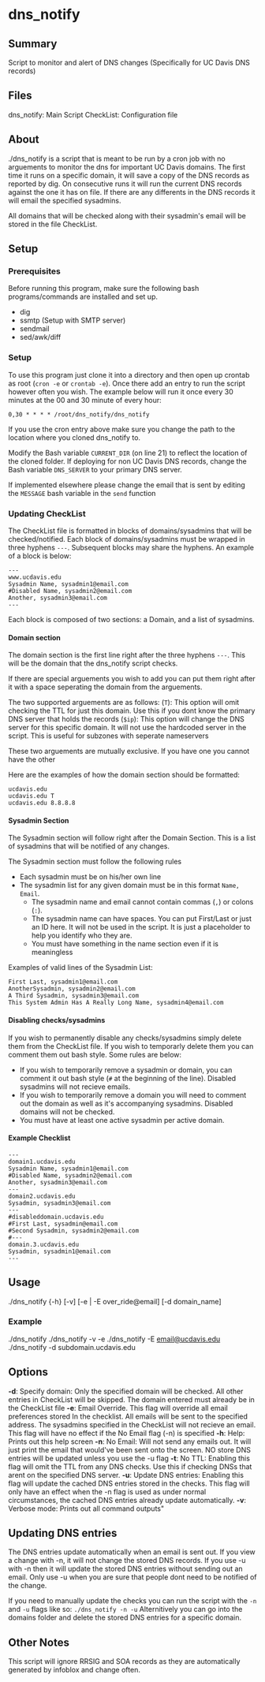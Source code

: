 # dns_notify
## Summary
Script to monitor and alert of DNS changes (Specifically for UC Davis DNS records)

## Files
dns_notify: Main Script
CheckList: Configuration file

## About
./dns_notify is a script that is meant to be run by a cron job with no arguements to monitor the dns for important UC Davis domains. The first time it runs on a specific domain, it will save a copy of the DNS records as reported by dig. On consecutive runs it will run the current DNS records against the one it has on file. If there are any differents in the DNS records it will email the specified sysadmins. 

All domains that will be checked along with their sysadmin's email will be stored in the file CheckList.

## Setup

### Prerequisites
Before running this program, make sure the following bash programs/commands are installed and set up.
- dig
- ssmtp (Setup with SMTP server)
- sendmail
- sed/awk/diff

### Setup
To use this program just clone it into a directory and then open up crontab as root (`cron -e` or `crontab -e`). Once there add an entry to run the script however often you wish. The example below will run it once every 30 minutes at the 00 and 30 minute of every hour:

```
0,30 * * * * /root/dns_notify/dns_notify
```

If you use the cron entry above make sure you change the path to the location where you cloned dns_notify to.

Modify the Bash variable `CURRENT_DIR` (on line 21) to reflect the location of the cloned folder.
If deploying for non UC Davis DNS records, change the Bash variable `DNS_SERVER` to your primary DNS server.

If implemented elsewhere please change the email that is sent by editing the `MESSAGE` bash variable in the `send` function

### Updating CheckList
The CheckList file is formatted in blocks of domains/sysadmins that will be checked/notified. Each block of domains/sysadmins must be wrapped in three hyphens `---`. Subsequent blocks may share the hyphens. An example of a block is below:

```
---
www.ucdavis.edu
Sysadmin Name, sysadmin1@email.com
#Disabled Name, sysadmin2@email.com
Another, sysadmin3@email.com
---
```

Each block is composed of two sections: a Domain, and a list of sysadmins.

#### Domain section
The domain section is the first line right after the three hyphens `---`. This will be the domain that the dns_notify script checks.

If there are special arguements you wish to add you can put them right after it with a space seperating the domain from the arguements.

The two supported arguements are as follows:
(`T`): This option will omit checking the TTL for just this domain. Use this if you dont know the primary DNS server that holds the records
(`$ip`): This option will change the DNS server for this specific domain. It will not use the hardcoded server in the script. This is useful for subzones with seperate nameservers

These two arguements are mutually exclusive. If you have one you cannot have the other

Here are the examples of how the domain section should be formatted:
```
ucdavis.edu
ucdavis.edu T
ucdavis.edu 8.8.8.8
```

#### Sysadmin Section
The Sysadmin section will follow right after the Domain Section. This is a list of sysadmins that will be notified of any changes.

The Sysadmin section must follow the following rules
- Each sysadmin must be on his/her own line
- The sysadmin list for any given domain must be in this format `Name, Email`.
	- The sysadmin name and email cannot contain commas (`,`) or colons (`:`).
	- The sysadmin name can have spaces. You can put First/Last or just an ID here. It will not be used in the script. It is just a placeholder to help you identify who they are.
	- You must have something in the name section even if it is meaningless

Examples of valid lines of the Sysadmin List:
```
First Last, sysadmin1@email.com
AnotherSysadmin, sysadmin2@email.com
A Third Sysadmin, sysadmin3@email.com
This System Admin Has A Really Long Name, sysadmin4@email.com
```

#### Disabling checks/sysadmins
If you wish to permanently disable any checks/sysadmins simply delete them from the CheckList file. If you wish to temporarly delete them you can comment them out bash style. Some rules are below:

- If you wish to temporarily remove a sysadmin or domain, you can comment it out bash style (`#` at the beginning of the line). Disabled sysadmins will not recieve emails.
- If you wish to temporarily remove a domain you will need to comment out the domain as well as it's accompanying sysadmins. Disabled domains will not be checked.
- You must have at least one active sysadmin per active domain.



#### Example Checklist
```
---
domain1.ucdavis.edu
Sysadmin Name, sysadmin1@email.com
#Disabled Name, sysadmin2@email.com
Another, sysadmin3@email.com
---
domain2.ucdavis.edu
Sysadmin, sysadmin3@email.com
---
#disableddomain.ucdavis.edu
#First Last, sysadmin@email.com
#Second Sysadmin, sysadmin2@email.com
#---
domain.3.ucdavis.edu
Sysadmin, sysadmin1@email.com
---
```


## Usage
./dns_notify {-h} [-v] [-e | -E over_ride@email] [-d domain_name]

### Example
./dns_notify
./dns_notify -v -e
./dns_notify -E email@ucdavis.edu
./dns_notify -d subdomain.ucdavis.edu


## Options
**-d**: Specify domain: Only the specified domain will be checked. All other entries in CheckList will be skipped. The domain entered must already be in the CheckList file
**-e**: Email Override. This flag will override all email preferences stored In the checklist. All emails will be sent to the specified address. The sysadmins specified in the CheckList will not recieve an email. This flag will have no effect if the No Email flag (-n) is specified
**-h**: Help: Prints out this help screen
**-n**: No Email: Will not send any emails out. It will just print the email that would've been sent onto the screen. NO store DNS entries will be updated unless you use the -u flag
**-t**: No TTL: Enabling this flag will omit the TTL from any DNS checks. Use this if checking DNSs that arent on the specified DNS server.
**-u**: Update DNS entries: Enabling this flag will update the cached DNS entries stored in the checks. This flag will only have an effect when the -n flag is used as under normal circumstances, the cached DNS entries already update automatically.
**-v**: Verbose mode: Prints out all command outputs"

## Updating DNS entries
The DNS entries update automatically when an email is sent out. If you view a change with -n, it will not change the stored DNS records. If you use -u with -n then it will update the stored DNS entries without sending out an email. Only use -u when you are sure that people dont need to be notified of the change.

If you need to manually update the checks you can run the script with the `-n` and `-u` flags like so: `./dns_notify -n -u`
Alternitively you can go into the domains folder and delete the stored DNS entries for a specific domain.

## Other Notes
This script will ignore RRSIG and SOA records as they are automatically generated by infoblox and change often.
